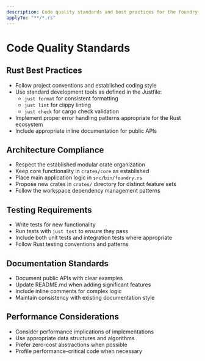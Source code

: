 ```yaml
---
description: Code quality standards and best practices for the foundry-code project
applyTo: "**/*.rs"
---
```


# Code Quality Standards

## Rust Best Practices
- Follow project conventions and established coding style
- Use standard development tools as defined in the Justfile:
  - `just format` for consistent formatting
  - `just lint` for clippy linting
  - `just check` for cargo check validation
- Implement proper error handling patterns appropriate for the Rust ecosystem
- Include appropriate inline documentation for public APIs

## Architecture Compliance
- Respect the established modular crate organization
- Keep core functionality in `crates/core` as established
- Place main application logic in `src/bin/foundry.rs`
- Propose new crates in `crates/` directory for distinct feature sets
- Follow the workspace dependency management patterns

## Testing Requirements
- Write tests for new functionality
- Run tests with `just test` to ensure they pass
- Include both unit tests and integration tests where appropriate
- Follow Rust testing conventions and patterns

## Documentation Standards
- Document public APIs with clear examples
- Update README.md when adding significant features
- Include inline comments for complex logic
- Maintain consistency with existing documentation style

## Performance Considerations
- Consider performance implications of implementations
- Use appropriate data structures and algorithms
- Prefer zero-cost abstractions when possible
- Profile performance-critical code when necessary
